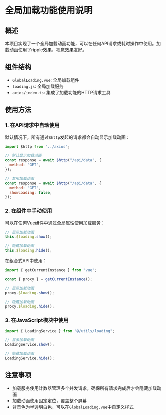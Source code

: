 # 全局加载功能使用说明

## 概述

本项目实现了一个全局加载动画功能，可以在任何API请求或耗时操作中使用。加载动画使用了ripple效果，视觉效果友好。

## 组件结构

- `GlobalLoading.vue`: 全局加载组件
- `loading.js`: 全局加载服务
- `axios/index.ts`: 集成了加载功能的HTTP请求工具

## 使用方法

### 1. 在API请求中自动使用

默认情况下，所有通过`$http`发起的请求都会自动显示加载动画：

```js
import $http from "../axios";

// 默认显示加载动画
const response = await $http("/api/data", {
  method: "GET",
});

// 禁用加载动画
const response = await $http("/api/data", {
  method: "GET",
  showLoading: false,
});
```

### 2. 在组件中手动使用

可以在任何Vue组件中通过全局属性使用加载服务：

```js
// 显示加载动画
this.$loading.show();

// 隐藏加载动画
this.$loading.hide();
```

在组合式API中使用：

```js
import { getCurrentInstance } from "vue";

const { proxy } = getCurrentInstance();

// 显示加载动画
proxy.$loading.show();

// 隐藏加载动画
proxy.$loading.hide();
```

### 3. 在JavaScript模块中使用

```js
import { LoadingService } from "@/utils/loading";

// 显示加载动画
LoadingService.show();

// 隐藏加载动画
LoadingService.hide();
```

## 注意事项

- 加载服务使用计数器管理多个并发请求，确保所有请求完成后才会隐藏加载动画
- 加载动画使用固定定位，覆盖整个屏幕
- 背景色为半透明白色，可以在`GlobalLoading.vue`中自定义样式
